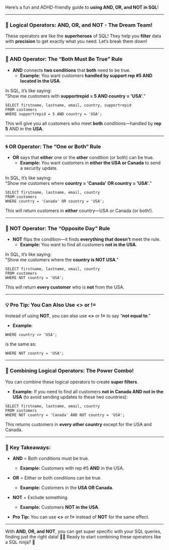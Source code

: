 Here’s a fun and ADHD-friendly guide to **using AND, OR, and NOT in SQL**!

---

### **🎯 Logical Operators: AND, OR, and NOT - The Dream Team!**

These operators are like the **superheroes** of SQL! They help you **filter** data with **precision** to get exactly what you need. Let’s break them down!

---

### **🍏 AND Operator: The “Both Must Be True” Rule**

- **AND** connects **two conditions** that **both** need to be true.  
  - **Example:** You want customers **handled by support rep #5 AND located in the USA**.

In SQL, it’s like saying:  
"Show me customers with **supportrepid = 5 AND country = 'USA'**."

```
SELECT firstname, lastname, email, country, supportrepid
FROM customers
WHERE supportrepid = 5 AND country = 'USA';
```

This will give you all customers who meet **both** conditions—handled by **rep 5** AND in the **USA**.

---

### **🌀 OR Operator: The “One or Both” Rule**

- **OR** says that **either** one or the **other** condition (or both) can be true.  
  - **Example:** You want customers in **either the USA or Canada** to send a security update.

In SQL, it’s like saying:  
"Show me customers where **country = 'Canada' OR country = 'USA'**."

```
SELECT firstname, lastname, email, country
FROM customers
WHERE country = 'Canada' OR country = 'USA';
```

This will return customers in **either** country—USA or Canada (or both!).

---

### **🚫 NOT Operator: The “Opposite Day” Rule**

- **NOT** flips the condition—it finds **everything that doesn’t** meet the rule.  
  - **Example:** You want to find all customers **not in the USA**.

In SQL, it’s like saying:  
"Show me customers where the **country is NOT USA**."

```
SELECT firstname, lastname, email, country
FROM customers
WHERE NOT country = 'USA';
```

This will return **every customer** who is **not** from the USA.

---

### **💡 Pro Tip: You Can Also Use <> or !=**

Instead of using **NOT**, you can also use **<>** or **!=** to say “**not equal to**.”

- **Example:**

```
WHERE country <> 'USA';
```

is the same as:

```
WHERE NOT country = 'USA';
```

---

### **🧠 Combining Logical Operators: The Power Combo!**

You can combine these logical operators to create **super filters**.

- **Example:** If you need to find all customers **not in Canada AND not in the USA** (to avoid sending updates to these two countries):

```
SELECT firstname, lastname, email, country
FROM customers
WHERE NOT country = 'Canada' AND NOT country = 'USA';
```

This returns customers in **every other country** except for the USA and Canada.

---

### **🎯 Key Takeaways:**

- **AND** = Both conditions must be true.  
  - **Example:** Customers with rep #5 **AND** in the USA.
  
- **OR** = Either or both conditions can be true.  
  - **Example:** Customers in the **USA OR Canada**.
  
- **NOT** = Exclude something.  
  - **Example:** Customers **NOT in the USA**.

- **Pro Tip:** You can use **<>** or **!=** instead of **NOT** for the same effect.

---

With **AND, OR, and NOT**, you can get super specific with your SQL queries, finding just the right data! 🕵️‍♂️ Ready to start combining these operators like a SQL ninja? 🎉
